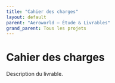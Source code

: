 ```yaml
---
title: "Cahier des charges"
layout: default
parent: "Aeroworld — Étude & Livrables"
grand_parent: Tous les projets
---
```


# Cahier des charges

Description du livrable.
